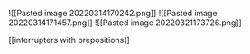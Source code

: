 ![[Pasted image 20220314170242.png]]
![[Pasted image 20220314171457.png]]
![[Pasted image 20220321173726.png]]

[[interrupters with prepositions]]

